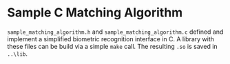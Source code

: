 # Sample C Matching Algorithm

`sample_matching_algorithm.h` and `sample_matching_algorithm.c`  defined and implement a simplified biometric recognition interface in C.  A library with these files can be build via a simple `make` call.  The resulting `.so` is saved in `..\lib`.  